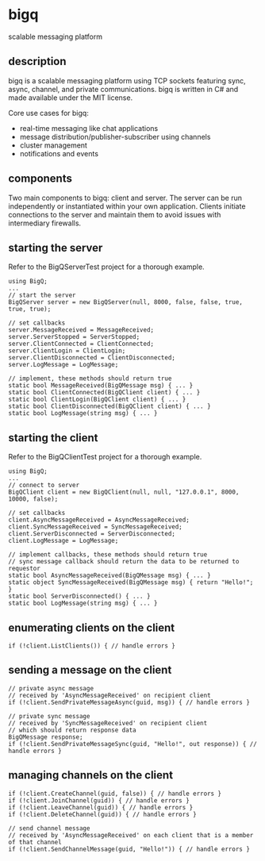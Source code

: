 # bigq
scalable messaging platform

## description
bigq is a scalable messaging platform using TCP sockets featuring sync, async, channel, and private communications. bigq is written in C# and made available under the MIT license.

Core use cases for bigq:
- real-time messaging like chat applications
- message distribution/publisher-subscriber using channels
- cluster management
- notifications and events

## components
Two main components to bigq: client and server.  The server can be run independently or instantiated within your own application.  Clients initiate connections to the server and maintain them to avoid issues with intermediary firewalls.  

## starting the server
Refer to the BigQServerTest project for a thorough example.
```
using BigQ;
...
// start the server
BigQServer server = new BigQServer(null, 8000, false, false, true, true, true);

// set callbacks
server.MessageReceived = MessageReceived;		
server.ServerStopped = ServerStopped;				
server.ClientConnected = ClientConnected;
server.ClientLogin = ClientLogin;
server.ClientDisconnected = ClientDisconnected;
server.LogMessage = LogMessage;

// implement, these methods should return true
static bool MessageReceived(BigQMessage msg) { ... }
static bool ClientConnected(BigQClient client) { ... }
static bool ClientLogin(BigQClient client) { ... }
static bool ClientDisconnected(BigQClient client) { ... }
static bool LogMessage(string msg) { ... }
```

## starting the client
Refer to the BigQClientTest project for a thorough example.
```
using BigQ;
...
// connect to server
BigQClient client = new BigQClient(null, null, "127.0.0.1", 8000, 10000, false);

// set callbacks
client.AsyncMessageReceived = AsyncMessageReceived;
client.SyncMessageReceived = SyncMessageReceived;
client.ServerDisconnected = ServerDisconnected;
client.LogMessage = LogMessage;

// implement callbacks, these methods should return true
// sync message callback should return the data to be returned to requestor
static bool AsyncMessageReceived(BigQMessage msg) { ... }
static object SyncMessageReceived(BigQMessage msg) { return "Hello!"; }
static bool ServerDisconnected() { ... }
static bool LogMessage(string msg) { ... }
```

## enumerating clients on the client
```
if (!client.ListClients()) { // handle errors }
```

## sending a message on the client
```
// private async message
// received by 'AsyncMessageReceived' on recipient client
if (!client.SendPrivateMessageAsync(guid, msg)) { // handle errors }

// private sync message
// received by 'SyncMessageReceived' on recipient client
// which should return response data
BigQMessage response;
if (!client.SendPrivateMessageSync(guid, "Hello!", out response)) { // handle errors }
```

## managing channels on the client
```
if (!client.CreateChannel(guid, false)) { // handle errors }
if (!client.JoinChannel(guid)) { // handle errors }
if (!client.LeaveChannel(guid)) { // handle errors }
if (!client.DeleteChannel(guid)) { // handle errors }

// send channel message
// received by 'AsyncMessageReceived' on each client that is a member of that channel
if (!client.SendChannelMessage(guid, "Hello!")) { // handle errors }
```